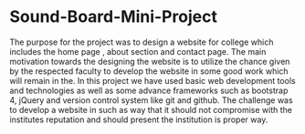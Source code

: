 # Sound-Board-Mini-Project
The purpose for the project was to design a website for college which includes the home page , about section and contact page. The main motivation towards the designing the website is to utilize the chance given by the respected faculty to develop the website in some good work which will remain in the. In this project we have used basic web development tools and technologies as well as some advance frameworks such as bootstrap 4, jQuery and version control system like git and github. The challenge was to develop a website in such as way that it should not compromise with the institutes reputation and should present the institution is proper way.
